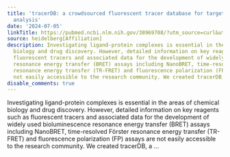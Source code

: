 ```yaml
---
title: 'tracerDB: a crowdsourced fluorescent tracer database for target engagement
  analysis'
date: '2024-07-05'
linkTitle: https://pubmed.ncbi.nlm.nih.gov/38969708/?utm_source=curl&utm_medium=rss&utm_campaign=pubmed-2&utm_content=1FakS-2QOkCT8HsMOQP1bCRQ4YzyumYOmxmF0moLsQ3dFB1E9V&fc=20220326224207&ff=20240706182815&v=2.18.0.post9+e462414
source: heidelberg[Affiliation]
description: Investigating ligand-protein complexes is essential in the areas of chemical
  biology and drug discovery. However, detailed information on key reagents such as
  fluorescent tracers and associated data for the development of widely used bioluminescence
  resonance energy transfer (BRET) assays including NanoBRET, time-resolved Förster
  resonance energy transfer (TR-FRET) and fluorescence polarization (FP) assays are
  not easily accessible to the research community. We created tracerDB, a ...
disable_comments: true
---
```

Investigating ligand-protein complexes is essential in the areas of chemical biology and drug discovery. However, detailed information on key reagents such as fluorescent tracers and associated data for the development of widely used bioluminescence resonance energy transfer (BRET) assays including NanoBRET, time-resolved Förster resonance energy transfer (TR-FRET) and fluorescence polarization (FP) assays are not easily accessible to the research community. We created tracerDB, a ...